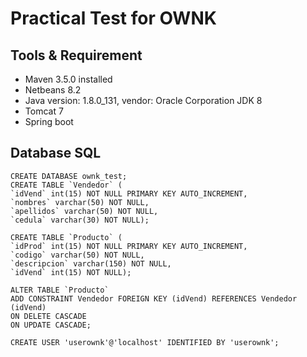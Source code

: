 # Practical Test for OWNK
## Tools & Requirement
- Maven 3.5.0 installed
- Netbeans 8.2
- Java version: 1.8.0_131, vendor: Oracle Corporation JDK 8
- Tomcat 7
- Spring boot

## Database SQL
```
CREATE DATABASE ownk_test;
CREATE TABLE `Vendedor` (
`idVend` int(15) NOT NULL PRIMARY KEY AUTO_INCREMENT,
`nombres` varchar(50) NOT NULL,
`apellidos` varchar(50) NOT NULL,
`cedula` varchar(30) NOT NULL);

CREATE TABLE `Producto` (
`idProd` int(15) NOT NULL PRIMARY KEY AUTO_INCREMENT,
`codigo` varchar(50) NOT NULL,
`descripcion` varchar(150) NOT NULL,
`idVend` int(15) NOT NULL);

ALTER TABLE `Producto`
ADD CONSTRAINT Vendedor FOREIGN KEY (idVend) REFERENCES Vendedor (idVend)
ON DELETE CASCADE
ON UPDATE CASCADE;

CREATE USER 'userownk'@'localhost' IDENTIFIED BY 'userownk';

```







